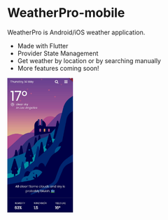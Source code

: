 # WeatherPro-mobile
WeatherPro is Android/iOS weather application.

- Made with Flutter
- Provider State Management
- Get weather by location or by searching manually
- More features coming soon!


<img src="https://github.com/DjordjeMancic97/WeatherPro-mobile/blob/master/screenshot/Screenshot_20200514-173916744%20(1).jpg" width="150">

